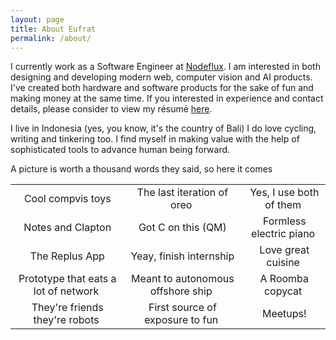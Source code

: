 ```yaml
---
layout: page
title: About Eufrat
permalink: /about/
---
```


I currently work as a Software Engineer at [Nodeflux](http://nodeflux.io). I am interested in both designing and developing modern web, computer
vision and AI products. I've created both hardware and software products for the sake of fun and making money at the same time. 
If you interested in experience and contact details, please consider to view my résumé [here](/docs/resume.pdf). 

I live in Indonesia (yes, you know, it's the country of Bali) I do love cycling, writing and tinkering too. I find myself in making value
with the help of sophisticated tools to advance human being forward. 


A picture is worth a thousand words they said, so here it comes

| | | |
|:-------------------------:|:-------------------------:|:-------------------------:|
|<img alt="" src="https://eufat.github.io/images/about-1.jpg"> Cool compvis toys |  <img alt="" src="https://eufat.github.io/images/about-2.jpg"> The last iteration of oreo |<img alt="" src="https://eufat.github.io/images/about-3.jpg"> Yes, I use both of them |
|<img alt="" src="https://eufat.github.io/images/about-4.jpg"> Notes and Clapton |  <img alt="" src="https://eufat.github.io/images/about-5.jpg"> Got C on this (QM) |<img alt="" src="https://eufat.github.io/images/about-6.jpg"> Formless electric piano |
|<img alt="" src="https://eufat.github.io/images/about-7.png"> The Replus App |  <img alt="" src="https://eufat.github.io/images/about-8.jpg"> Yeay, finish internship |<img alt="" src="https://eufat.github.io/images/about-9.jpg"> Love great cuisine |
|<img alt="" src="https://eufat.github.io/images/about-10.jpg"> Prototype that eats a lot of network |  <img alt="" src="https://eufat.github.io/images/about-11.jpg"> Meant to autonomous offshore ship |<img alt="" src="https://eufat.github.io/images/about-12.jpg"> A Roomba copycat |
|<img alt="" src="https://eufat.github.io/images/about-13.jpg"> They're friends they're robots |  <img alt="" src="https://eufat.github.io/images/about-14.jpg"> First source of exposure to fun |<img alt="" src="https://eufat.github.io/images/about-15.jpg"> Meetups! |